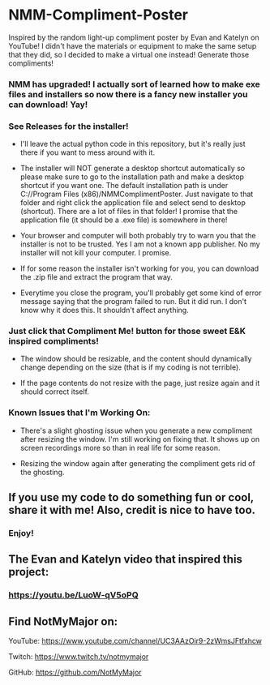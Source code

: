 # NMM-Compliment-Poster
Inspired by the random light-up compliment poster by Evan and Katelyn on YouTube! I didn't have the materials or equipment to make the same setup that they did, so I decided to make a virtual one instead! Generate those compliments!

### NMM has upgraded! I actually sort of learned how to make exe files and installers so now there is a fancy new installer you can download! Yay!

### See Releases for the installer!

- I'll leave the actual python code in this repository, but it's really just there if you want to mess around with it.

- The installer will NOT generate a desktop shortcut automatically so please make sure to go to the installation path and make a desktop shortcut if you want one. The default installation path is under C://Program Files (x86)/NMMComplimentPoster. Just navigate to that folder and right click the application file and select send to desktop (shortcut). There are a lot of files in that folder! I promise that the application file (it should be a .exe file) is somewhere in there!

- Your browser and computer will both probably try to warn you that the installer is not to be trusted. Yes I am not a known app publisher. No my installer will not kill your computer. I promise.

- If for some reason the installer isn't working for you, you can download the .zip file and extract the program that way.

- Everytime you close the program, you'll probably get some kind of error message saying that the program failed to run. But it did run. I don't know why it does this. It shouldn't affect anything.

### Just click that Compliment Me! button for those sweet E&K inspired compliments!

- The window should be resizable, and the content should dynamically change depending on the size (that is if my coding is not terrible). 

- If the page contents do not resize with the page, just resize again and it should correct itself.

### Known Issues that I'm Working On:

- There's a slight ghosting issue when you generate a new compliment after resizing the window. I'm still working on fixing that. It shows up on screen recordings more so than in real life for some reason.

- Resizing the window again after generating the compliment gets rid of the ghosting.

## If you use my code to do something fun or cool, share it with me! Also, credit is nice to have too.
### Enjoy!

## The Evan and Katelyn video that inspired this project:

### https://youtu.be/LuoW-qV5oPQ

## Find NotMyMajor on:

YouTube: https://www.youtube.com/channel/UC3AAzOir9-2zWmsJFtfxhcw

Twitch: https://www.twitch.tv/notmymajor

GitHub: https://github.com/NotMyMajor
